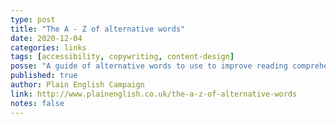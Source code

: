 ```yaml
---
type: post
title: "The A - Z of alternative words"
date: 2020-12-04
categories: links
tags: [accessibility, copywriting, content-design]
posse: "A guide of alternative words to use to improve reading comprehension."
published: true
author: Plain English Campaign
link: http://www.plainenglish.co.uk/the-a-z-of-alternative-words
notes: false
---
```

